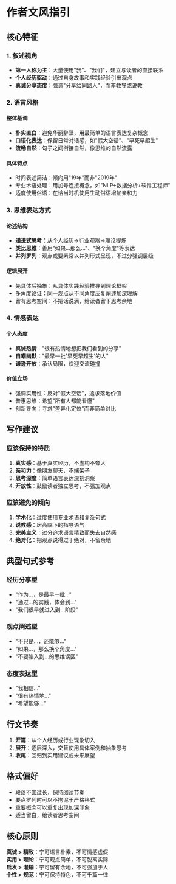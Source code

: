 # 作者文风指引

## 核心特征

### 1. 叙述视角
- **第一人称为主**：大量使用"我"、"我们"，建立与读者的直接联系
- **个人经历驱动**：通过自身故事和实践经验引出观点
- **真诚分享态度**：强调"分享给同路人"，而非教导或说教

### 2. 语言风格

#### 整体基调
- **朴实直白**：避免华丽辞藻，用最简单的语言表达复杂概念
- **口语化表达**：保留日常对话感，如"假大空话"、"早死早超生"
- **流畅自然**：句子之间衔接自然，像思维的自然流露

#### 具体特点
- 时间表述简洁：倾向用"19年"而非"2019年"
- 专业术语处理：用加号连接概念，如"NLP+数据分析+软件工程师"
- 适度使用俗语：在恰当时机使用生动俗语增加亲和力

### 3. 思维表达方式

#### 论述结构
- **递进式思考**：从个人经历→行业观察→理论提炼
- **类比思维**：善用"如果...那么..."、"换个角度"等表达
- **并列罗列**：观点或要素常以并列形式呈现，不过分强调层级

#### 逻辑展开
- 先具体后抽象：从具体实践经验推导到理论框架
- 多角度论证：同一观点从不同角度反复阐述加深理解
- 留有思考空间：不把话说满，给读者留下思考余地

### 4. 情感表达

#### 个人态度
- **真诚热情**："很有热情地想把我们看到的分享"
- **自嘲幽默**："最早一批'早死早超生'的人"
- **谦逊开放**：承认局限，欢迎交流碰撞

#### 价值立场
- 强调实用性：反对"假大空话"，追求落地价值
- 普惠思维：希望"所有人都能看懂"
- 创新导向：寻求"差异化定位"而非简单对比

## 写作建议

### 应该保持的特质
1. **真实感**：基于真实经历，不虚构不夸大
2. **亲和力**：像朋友聊天，不端架子
3. **思考深度**：简单语言表达深刻洞察
4. **开放性**：鼓励读者独立思考，不强加观点

### 应该避免的倾向
1. **学术化**：过度使用专业术语和复杂句式
2. **说教感**：居高临下的指导语气
3. **完美主义**：过分追求语言精致而失去自然感
4. **绝对化**：把观点说得过于绝对，不留余地

## 典型句式参考

### 经历分享型
- "作为...，是最早一批..."
- "通过...的实践，体会到..."
- "我们很早就进入到...阶段"

### 观点阐述型
- "不只是...，还能够..."
- "如果...，那么换个角度..."
- "不要陷入到...的思维误区"

### 态度表达型
- "我相信..."
- "很有热情地..."
- "希望能够..."

## 行文节奏

1. **开篇**：从个人经历或行业现象切入
2. **展开**：逐层深入，交替使用具体案例和抽象思考
3. **收尾**：回归到实用建议或未来展望

## 格式偏好

- 段落不宜过长，保持阅读节奏
- 要点罗列时可以不拘泥于严格格式
- 重要概念可以重复出现加深印象
- 适当留白，给读者思考空间

## 核心原则

**真诚 > 精致**：宁可语言朴素，不可情感虚假  
**实用 > 理论**：宁可观点简单，不可脱离实际  
**启发 > 灌输**：宁可留有余地，不可强加于人  
**个性 > 规范**：宁可保持特色，不可千篇一律
